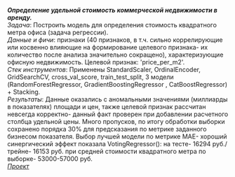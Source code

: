***Определение удельной стоимость коммерческой недвижимости в аренду.***   
*Задача*: Построить модель для определения стоимость квадратного метра офиса (задача регрессии).  
*Данные и фичи*: признаки (40 признаков, в т.ч. сильно коррелирующие или косвенно влияющие на формирование целевого признака- их количество после анализа значительно сокращено), характеризующие офисную недвижимость. Целевой признак: 'price_per_m2'.  
*Стек инструментов*: Применены StandardScaler, OrdinalEncoder, GridSearchCV, cross_val_score, train_test_split, 3 модели (RandomForestRegressor, GradientBoostingRegressor	, CatBoostRegressor) + Stacking.   
*Результаты*: Данные оказались с аномальными значениями (миллиарды в показателях) площади и цен, также целевой признак рассчитан невсегда корректно- данный факт проверен при добавлении расчетного столбца удельной цены. Много пропусков, по итогу обработки выборки сохранено порядка 30% для предсказания по метрике заданного бизнесом показателя. Выбор лучшей модели по метрике MAE- хороший синергический эффект показала VotingRegressor(): на тесте- 16294 руб./ трейне- 16153 руб. при средней стоимости квадратного метра по выборке- 53000-57000 руб.   
[*Проект*](https://github.com/k-vero2021/ML/blob/main/Office_2021.ipynb)  
